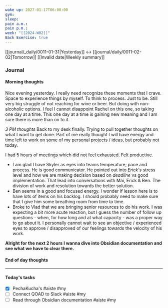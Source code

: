 ```yaml
---
wake up: 2027-01-17T06:00:00
gym: 
sleep: 
pain a.m.: 
pain p.m.: 
week: "[[2024-W02]]"
Back Exercise: true
---
```

[[journal/_daily/0011-01-31|Yesterday]] <-> [[journal/daily/0011-02-02|Tomorrow]]
[[Invalid date|Weekly summary]]
### Journal
#### Morning thoughts
Nice evening yesterday. I really need recognize these moments that I crave. Space to experience things by myself. To think to process. Just to be. 
Still very big struggle of not reaching for wine or beer. But doing with non-alcoholic options. I feel I cannot disappoint Rachel on this one, so taking one day at a time. 
This one day at a time is gaining new meaning and I am sure there is more than on to it. 

*3 PM thoughts*
Back to my desk finally. Trying to pull together thoughts on what I want to get done. Part of me really thought I will have energy and time left to work on some of my personal projects / ideas, but probably not today. 

I had 5 hours of meetings which did not feel exhausted. Felt productive. 
- I am glad I have Skyler as eyes into teams temperature, pace and process. He is good communicator. He pointed out into *Erick's* stress level and how we are making decision based on *deadline* vs good implementation. That lead into conversations with Mai, Erick & Ben. The division of work and resolution towards the better solution. 
- Ben seems in a good and focused energy. I wonder if lesson here is to have lots of items on his backlog. I should probably need to make sure that I give him some breathing room from time to time. 
- Broke to Vlad that we are bringing senior resources to do his work. I was expecting a bit more acute reaction, but I guess the number of follow up questions - when, for how long and at what capacity - was a proper way to go about it. I personally cannot wait to see an objective / experienced eyes to approve / disapproved of our feelings towards the velocity of his work.

**Alright for the next 2 hours I wanna dive into Obsidian documentation and see what we have to clear there.**

#### End of day thoughts


-----
#### Today's tasks
- [x] PechaKucha's #aiste #my
- [ ] Connect QOAD to Slack #aiste #my
- [ ] Read through Obsidian documentation #aiste #my
